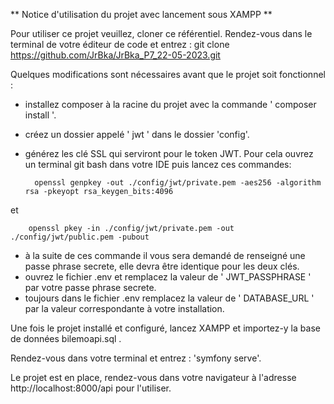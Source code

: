 ** Notice d'utilisation du projet avec lancement sous XAMPP **

Pour utiliser ce projet veuillez, cloner ce référentiel. Rendez-vous dans le terminal de votre éditeur de code et 
entrez : git clone https://github.com/JrBka/JrBka_P7_22-05-2023.git

Quelques modifications sont nécessaires avant que le projet soit fonctionnel :

- installez composer à la racine du projet avec la commande ' composer install '.
- créez un dossier appelé ' jwt ' dans le dossier 'config'.
- générez les clé SSL qui serviront pour le token JWT. Pour cela ouvrez un terminal git bash dans votre IDE puis lancez ces commandes:


        openssl genpkey -out ./config/jwt/private.pem -aes256 -algorithm rsa -pkeyopt rsa_keygen_bits:4096
et

        openssl pkey -in ./config/jwt/private.pem -out ./config/jwt/public.pem -pubout
- à la suite de ces commande il vous sera demandé de renseigné une passe phrase secrete, elle devra être identique pour les deux clés.
- ouvrez le fichier .env et remplacez la valeur de ' JWT_PASSPHRASE ' par votre passe phrase secrete.
- toujours dans le fichier .env remplacez la valeur de ' DATABASE_URL ' par la valeur correspondante à votre installation.

Une fois le projet installé et configuré, lancez XAMPP et importez-y la base de données bilemoapi.sql .

Rendez-vous dans votre terminal et entrez : 'symfony serve'.

Le projet est en place, rendez-vous dans votre navigateur à l'adresse http://localhost:8000/api pour l'utiliser.